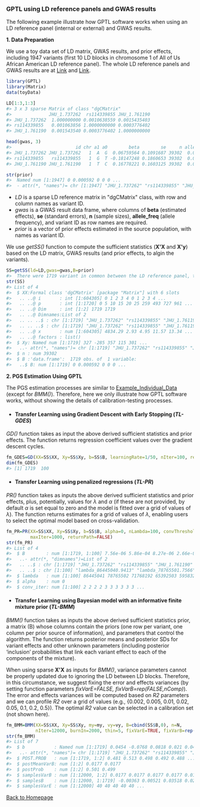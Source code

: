 ### GPTL using LD reference panels and GWAS results

The following example illustrate how GPTL software works when using an LD reference panel (internal or external) and GWAS results.

**1. Data Preparation**

We use a toy data set of LD matrix, GWAS results, and prior effects, including 1947 variants (first 10 LD blocks in chromosome 1 of All of Us African American LD reference panel). The whole LD reference panels and GWAS results are at [Link](https://doi.org/10.5281/zenodo.16923734) and [Link](https://doi.org/10.5281/zenodo.17087604).

```R
library(GPTL)
library(Matrix)
data(toyData)

LD[1:3,1:3]
#> 3 x 3 sparse Matrix of class "dgCMatrix"
#>              JHU_1.737262  rs114339855 JHU_1.761190
#> JHU_1.737262  1.000000000 0.0010638559 0.0015435403
#> rs114339855   0.001063856 1.0000000000 0.0003776402
#> JHU_1.761190  0.001543540 0.0003776402 1.0000000000

head(gwas, 3)
#>                        id chr a1 a0        beta        se     n allele_freq
#> JHU_1.737262 JHU_1.737262   1  A  G  0.06759564 0.1091687 39302  0.06583625
#> rs114339855   rs114339855   1  G  T -0.18147248 0.1860653 39302  0.02037881
#> JHU_1.761190 JHU_1.761190   1  T  C  0.16778221 0.1603125 39302  0.02787886

str(prior)
#>  Named num [1:1947] 0 0.000592 0 0 0 ...
#>  - attr(*, "names")= chr [1:1947] "JHU_1.737262" "rs114339855" "JHU_1.761190" "JHU_1.761763" ...
```

- *LD* is a sparse LD reference matrix in "dgCMatrix" class, with row and column names as variant ID.
- *gwas* is a GWAS result data frame, where columns of **beta** (estimated effects), **se** (standard errors), **n** (sample sizes), **allele_freq** (allele frequency), and variant ID as row names are required.
- *prior* is a vector of prior effects estimated in the source population, with names as variant ID.

We use *getSS()* function to compute the sufficient statistics (**X'X** and **X'y**) based on the LD matrix, GWAS results (and prior effects, to algin the variants).

```R
SS=getSS(ld=LD,gwas=gwas,B=prior)
#>  There were 1719 variant in common between the LD reference panel, the GWAS and the prior.
str(SS)
#> List of 4
#>  $ XX:Formal class 'dgCMatrix' [package "Matrix"] with 6 slots
#>   .. ..@ i       : int [1:604305] 0 1 2 3 4 0 1 2 3 4 ...
#>   .. ..@ p       : int [1:1720] 0 5 10 15 20 25 259 493 727 961 ...
#>   .. ..@ Dim     : int [1:2] 1719 1719
#>   .. ..@ Dimnames:List of 2
#>   .. .. ..$ : chr [1:1719] "JHU_1.737262" "rs114339855" "JHU_1.761190" "JHU_1.761763" ...
#>   .. .. ..$ : chr [1:1719] "JHU_1.737262" "rs114339855" "JHU_1.761190" "JHU_1.761763" ...
#>   .. ..@ x       : num [1:604305] 4834.29 2.93 4.95 11.57 13.34 ...
#>   .. ..@ factors : list()
#>  $ Xy: Named num [1:1719] 327 -285 357 115 301 ...
#>   ..- attr(*, "names")= chr [1:1719] "JHU_1.737262" "rs114339855" "JHU_1.761190" "JHU_1.761763" ...
#>  $ n : num 39302
#>  $ B :'data.frame':	1719 obs. of  1 variable:
#>   ..$ B: num [1:1719] 0 0.000592 0 0 0 ...
```

**2. PGS Estimation Using GPTL**

The PGS estimation processes are similar to [Example_Individual_Data](https://github.com/QuantGen/GPTL/blob/main/man/Example_Individual_Data.md) (except for *BMM()*). Therefore, here we only illustrate how GPTL software works, without showing the details of calibration-testing processes.

- #### Transfer Learning using Gradient Descent with Early Stopping (*TL-GDES*)

*GD()* function takes as input the above derived sufficient statistics and prior effects. The function returns regression coefficient values over the gradient descent cycles.

```R
fm_GDES=GD(XX=SS$XX, Xy=SS$Xy, b=SS$B, learningRate=1/50, nIter=100, returnPath=T)
dim(fm_GDES)
#> [1] 1719  100
```

- #### Transfer Learning using penalized regressions (*TL-PR*)

*PR()* function takes as inputs the above derived sufficient statistics and prior effects, plus, potentially, values for $\lambda$ and $\alpha$ (if these are not provided, by default $\alpha$ is set equal to zero and the model is fitted over a grid of values of $\lambda$). The function returns estimates for a grid of values of $\lambda$, enabling users to select the optimal model based on cross-validation.

```R
fm_PR=PR(XX=SS$XX, Xy=SS$Xy, b=SS$B, alpha=0, nLambda=100, convThreshold=1e-4,
         maxIter=1000, returnPath=FALSE)
str(fm_PR)
#> List of 4
#>  $ B        : num [1:1719, 1:100] 7.56e-06 5.86e-04 8.27e-06 2.66e-06 6.96e-06 ...
#>   ..- attr(*, "dimnames")=List of 2
#>   .. ..$ : chr [1:1719] "JHU_1.737262" "rs114339855" "JHU_1.761190" "JHU_1.761763" ...
#>   .. ..$ : chr [1:100] "lambda_86445040.9413" "lambda_78765501.7566" "lambda_71768191.6674" "lambda_65392503.3211" ...
#>  $ lambda   : num [1:100] 86445041 78765502 71768192 65392503 59583214 ...
#>  $ alpha    : num 0
#>  $ conv_iter: num [1:100] 2 2 2 2 3 3 3 3 3 3 ...
```

- #### Transfer Learning using Bayesian model with an informative finite mixture prior (*TL-BMM*)

*BMM()* function takes as inputs the above derived sufficient statistics prior, a matrix (B) whose columns contain the priors (one row per variant, one column per prior source of information), and parameters that control the algorithm. The function returns posterior means and posterior SDs for variant effects and other unknown parameters (including posterior ‘inclusion’ probabilities that link each variant effect to each of the components of the mixture).

When using sparse **X'X** as inputs for *BMM()*, variance parameters cannot be properly updated due to ignoring the LD between LD blocks. Therefore, in this circumstance, we suggest fixing the error and effects variances (by setting function parameters *fixVarE=FALSE, fixVarB=rep(FALSE,nComp)*). The error and effects variances will be computed based on *R2* parameters and we can profile *R2* over a grid of values (e.g., {0.002, 0.005, 0.01, 0.02, 0.05, 0.1, 0.2, 0.5}). The optimal *R2* value can be selected in a calibration set (not shown here).

```R
fm_BMM=BMM(XX=SS$XX, Xy=SS$Xy, my=my, vy=vy, B=cbind(SS$B,0), n=N,
           nIter=12000, burnIn=2000, thin=5, fixVarE=TRUE, fixVarB=rep(TRUE,2), verbose=FALSE)
str(fm_BMM)
#> List of 7
#>  $ b           : Named num [1:1719] 0.0454 -0.0768 0.0818 0.021 0.041 ...
#>   ..- attr(*, "names")= chr [1:1719] "JHU_1.737262" "rs114339855" "JHU_1.761190" "JHU_1.761763" ...
#>  $ POST.PROB   : num [1:1719, 1:2] 0.481 0.513 0.498 0.492 0.488 ...
#>  $ postMeanVarB: num [1:2] 0.0177 0.0177
#>  $ postProb    : num [1:2] 0.501 0.499
#>  $ samplesVarB : num [1:12000, 1:2] 0.0177 0.0177 0.0177 0.0177 0.0177 ...
#>  $ samplesB    : num [1:12000, 1:1719] -0.00363 0.00521 0.03518 0.02083 0.15977 ...
#>  $ samplesVarE : num [1:12000] 40 40 40 40 40 ...
```

[Back to Homepage](https://github.com/QuantGen/GPTL/blob/main/README.md)


